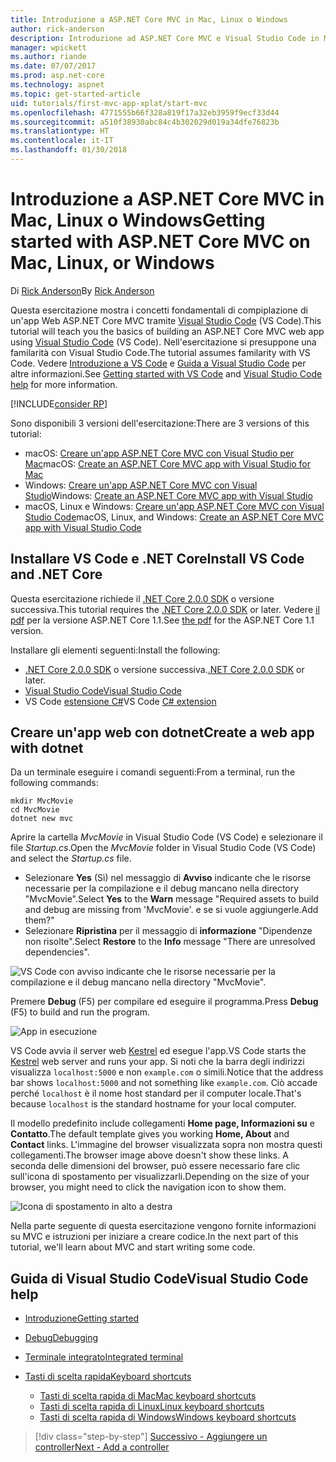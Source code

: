 ```yaml
---
title: Introduzione a ASP.NET Core MVC in Mac, Linux o Windows
author: rick-anderson
description: Introduzione ad ASP.NET Core MVC e Visual Studio Code in Mac, Linux e Windows
manager: wpickett
ms.author: riande
ms.date: 07/07/2017
ms.prod: asp.net-core
ms.technology: aspnet
ms.topic: get-started-article
uid: tutorials/first-mvc-app-xplat/start-mvc
ms.openlocfilehash: 4771555b66f328a819f17a32eb3959f9ecf33d44
ms.sourcegitcommit: a510f38930abc84c4b302029d019a34dfe76823b
ms.translationtype: HT
ms.contentlocale: it-IT
ms.lasthandoff: 01/30/2018
---
```

# <a name="getting-started-with-aspnet-core-mvc--on-mac-linux-or-windows"></a><span data-ttu-id="3b509-103">Introduzione a ASP.NET Core MVC in Mac, Linux o Windows</span><span class="sxs-lookup"><span data-stu-id="3b509-103">Getting started with ASP.NET Core MVC  on Mac, Linux, or Windows</span></span>

<span data-ttu-id="3b509-104">Di [Rick Anderson](https://twitter.com/RickAndMSFT)</span><span class="sxs-lookup"><span data-stu-id="3b509-104">By [Rick Anderson](https://twitter.com/RickAndMSFT)</span></span>

<span data-ttu-id="3b509-105">Questa esercitazione mostra i concetti fondamentali di compiplazione di un'app Web ASP.NET Core MVC tramite [Visual Studio Code](https://code.visualstudio.com) (VS Code).</span><span class="sxs-lookup"><span data-stu-id="3b509-105">This tutorial will teach you the basics of building an ASP.NET Core MVC web app using [Visual Studio Code](https://code.visualstudio.com) (VS Code).</span></span> <span data-ttu-id="3b509-106">Nell'esercitazione si presuppone una familarità con Visual Studio Code.</span><span class="sxs-lookup"><span data-stu-id="3b509-106">The tutorial assumes familarity with VS Code.</span></span> <span data-ttu-id="3b509-107">Vedere [Introduzione a VS Code](https://code.visualstudio.com/docs) e [Guida a Visual Studio Code](#visual-studio-code-help) per altre informazioni.</span><span class="sxs-lookup"><span data-stu-id="3b509-107">See [Getting started with VS Code](https://code.visualstudio.com/docs) and [Visual Studio Code help](#visual-studio-code-help) for more information.</span></span> 

[!INCLUDE[consider RP](../../includes/razor.md)]

<span data-ttu-id="3b509-108">Sono disponibili 3 versioni dell'esercitazione:</span><span class="sxs-lookup"><span data-stu-id="3b509-108">There are 3 versions of this tutorial:</span></span>

* <span data-ttu-id="3b509-109">macOS: [Creare un'app ASP.NET Core MVC con Visual Studio per Mac](xref:tutorials/first-mvc-app-mac/start-mvc)</span><span class="sxs-lookup"><span data-stu-id="3b509-109">macOS: [Create an ASP.NET Core MVC app with Visual Studio for Mac](xref:tutorials/first-mvc-app-mac/start-mvc)</span></span>
* <span data-ttu-id="3b509-110">Windows: [Creare un'app ASP.NET Core MVC con Visual Studio](xref:tutorials/first-mvc-app/start-mvc)</span><span class="sxs-lookup"><span data-stu-id="3b509-110">Windows: [Create an ASP.NET Core MVC app with Visual Studio](xref:tutorials/first-mvc-app/start-mvc)</span></span>
* <span data-ttu-id="3b509-111">macOS, Linux e Windows: [Creare un'app ASP.NET Core MVC con Visual Studio Code](xref:tutorials/first-mvc-app-xplat/start-mvc)</span><span class="sxs-lookup"><span data-stu-id="3b509-111">macOS, Linux, and Windows: [Create an ASP.NET Core MVC app with Visual Studio Code](xref:tutorials/first-mvc-app-xplat/start-mvc)</span></span> 

## <a name="install-vs-code-and-net-core"></a><span data-ttu-id="3b509-112">Installare VS Code e .NET Core</span><span class="sxs-lookup"><span data-stu-id="3b509-112">Install VS Code and .NET Core</span></span>

<span data-ttu-id="3b509-113">Questa esercitazione richiede il [.NET Core 2.0.0 SDK](https://www.microsoft.com/net/core) o versione successiva.</span><span class="sxs-lookup"><span data-stu-id="3b509-113">This tutorial requires the [.NET Core 2.0.0 SDK](https://www.microsoft.com/net/core) or later.</span></span> <span data-ttu-id="3b509-114">Vedere [il pdf](https://github.com/aspnet/Docs/blob/master/aspnetcore/tutorials/first-mvc-app-mac/start-mvc/8-23-17.pdf) per la versione ASP.NET Core 1.1.</span><span class="sxs-lookup"><span data-stu-id="3b509-114">See [the pdf](https://github.com/aspnet/Docs/blob/master/aspnetcore/tutorials/first-mvc-app-mac/start-mvc/8-23-17.pdf) for the ASP.NET Core 1.1 version.</span></span>

<span data-ttu-id="3b509-115">Installare gli elementi seguenti:</span><span class="sxs-lookup"><span data-stu-id="3b509-115">Install the following:</span></span>

* <span data-ttu-id="3b509-116">[.NET Core 2.0.0 SDK](https://www.microsoft.com/net/core) o versione successiva.</span><span class="sxs-lookup"><span data-stu-id="3b509-116">[.NET Core 2.0.0 SDK](https://www.microsoft.com/net/core) or later.</span></span>
* [<span data-ttu-id="3b509-117">Visual Studio Code</span><span class="sxs-lookup"><span data-stu-id="3b509-117">Visual Studio Code</span></span>](https://code.visualstudio.com)
* <span data-ttu-id="3b509-118">VS Code [estensione C#](https://marketplace.visualstudio.com/items?itemName=ms-vscode.csharp)</span><span class="sxs-lookup"><span data-stu-id="3b509-118">VS Code [C# extension](https://marketplace.visualstudio.com/items?itemName=ms-vscode.csharp)</span></span> 

## <a name="create-a-web-app-with-dotnet"></a><span data-ttu-id="3b509-119">Creare un'app web con dotnet</span><span class="sxs-lookup"><span data-stu-id="3b509-119">Create a web app with dotnet</span></span>

<span data-ttu-id="3b509-120">Da un terminale eseguire i comandi seguenti:</span><span class="sxs-lookup"><span data-stu-id="3b509-120">From a terminal, run the following commands:</span></span>

```console
mkdir MvcMovie
cd MvcMovie
dotnet new mvc
```

<span data-ttu-id="3b509-121">Aprire la cartella *MvcMovie* in Visual Studio Code (VS Code) e selezionare il file *Startup.cs*.</span><span class="sxs-lookup"><span data-stu-id="3b509-121">Open the *MvcMovie* folder in Visual Studio Code (VS Code) and select the *Startup.cs* file.</span></span>

- <span data-ttu-id="3b509-122">Selezionare **Yes** (Sì) nel messaggio di **Avviso** indicante che le risorse necessarie per la compilazione e il debug mancano nella directory "MvcMovie".</span><span class="sxs-lookup"><span data-stu-id="3b509-122">Select **Yes** to the **Warn** message "Required assets to build and debug are missing from 'MvcMovie'.</span></span> <span data-ttu-id="3b509-123">e se si vuole aggiungerle.</span><span class="sxs-lookup"><span data-stu-id="3b509-123">Add them?"</span></span>
- <span data-ttu-id="3b509-124">Selezionare **Ripristina** per il messaggio di **informazione** "Dipendenze non risolte".</span><span class="sxs-lookup"><span data-stu-id="3b509-124">Select **Restore** to the **Info** message "There are unresolved dependencies".</span></span>

![VS Code con avviso indicante che le risorse necessarie per la compilazione e il debug mancano nella directory "MvcMovie".](../web-api-vsc/_static/vsc_restore.png)

<span data-ttu-id="3b509-128">Premere **Debug** (F5) per compilare ed eseguire il programma.</span><span class="sxs-lookup"><span data-stu-id="3b509-128">Press **Debug** (F5) to build and run the program.</span></span>

![App in esecuzione](../first-mvc-app/start-mvc/_static/1.png)

<span data-ttu-id="3b509-130">VS Code avvia il server web [Kestrel](xref:fundamentals/servers/kestrel) ed esegue l'app.</span><span class="sxs-lookup"><span data-stu-id="3b509-130">VS Code starts the [Kestrel](xref:fundamentals/servers/kestrel) web server and runs your app.</span></span> <span data-ttu-id="3b509-131">Si noti che la barra degli indirizzi visualizza `localhost:5000` e non `example.com` o simili.</span><span class="sxs-lookup"><span data-stu-id="3b509-131">Notice that the address bar shows `localhost:5000` and not something like `example.com`.</span></span> <span data-ttu-id="3b509-132">Ciò accade perché `localhost` è il nome host standard per il computer locale.</span><span class="sxs-lookup"><span data-stu-id="3b509-132">That's because `localhost` is the standard hostname for your local computer.</span></span>

<span data-ttu-id="3b509-133">Il modello predefinito include collegamenti **Home page, Informazioni su** e **Contatto**.</span><span class="sxs-lookup"><span data-stu-id="3b509-133">The default template gives you working **Home, About** and **Contact** links.</span></span> <span data-ttu-id="3b509-134">L'immagine del browser visualizzata sopra non mostra questi collegamenti.</span><span class="sxs-lookup"><span data-stu-id="3b509-134">The browser image above doesn't show these links.</span></span> <span data-ttu-id="3b509-135">A seconda delle dimensioni del browser, può essere necessario fare clic sull'icona di spostamento per visualizzarli.</span><span class="sxs-lookup"><span data-stu-id="3b509-135">Depending on the size of your browser, you might need to click the navigation icon to show them.</span></span>

![Icona di spostamento in alto a destra](../first-mvc-app/start-mvc/_static/2.png)

<span data-ttu-id="3b509-137">Nella parte seguente di questa esercitazione vengono fornite informazioni su MVC e istruzioni per iniziare a creare codice.</span><span class="sxs-lookup"><span data-stu-id="3b509-137">In the next part of this tutorial, we'll learn about MVC and start writing some code.</span></span>

## <a name="visual-studio-code-help"></a><span data-ttu-id="3b509-138">Guida di Visual Studio Code</span><span class="sxs-lookup"><span data-stu-id="3b509-138">Visual Studio Code help</span></span>

- [<span data-ttu-id="3b509-139">Introduzione</span><span class="sxs-lookup"><span data-stu-id="3b509-139">Getting started</span></span>](https://code.visualstudio.com/docs)
- [<span data-ttu-id="3b509-140">Debug</span><span class="sxs-lookup"><span data-stu-id="3b509-140">Debugging</span></span>](https://code.visualstudio.com/docs/editor/debugging)
- [<span data-ttu-id="3b509-141">Terminale integrato</span><span class="sxs-lookup"><span data-stu-id="3b509-141">Integrated terminal</span></span>](https://code.visualstudio.com/docs/editor/integrated-terminal)
- [<span data-ttu-id="3b509-142">Tasti di scelta rapida</span><span class="sxs-lookup"><span data-stu-id="3b509-142">Keyboard shortcuts</span></span>](https://code.visualstudio.com/docs/getstarted/keybindings#_keyboard-shortcuts-reference)

  - [<span data-ttu-id="3b509-143">Tasti di scelta rapida di Mac</span><span class="sxs-lookup"><span data-stu-id="3b509-143">Mac keyboard shortcuts</span></span>](https://code.visualstudio.com/shortcuts/keyboard-shortcuts-macos.pdf)
  - [<span data-ttu-id="3b509-144">Tasti di scelta rapida di Linux</span><span class="sxs-lookup"><span data-stu-id="3b509-144">Linux keyboard shortcuts</span></span>](https://code.visualstudio.com/shortcuts/keyboard-shortcuts-linux.pdf)
  - [<span data-ttu-id="3b509-145">Tasti di scelta rapida di Windows</span><span class="sxs-lookup"><span data-stu-id="3b509-145">Windows keyboard shortcuts</span></span>](https://code.visualstudio.com/shortcuts/keyboard-shortcuts-windows.pdf)

>[!div class="step-by-step"]
[<span data-ttu-id="3b509-146">Successivo - Aggiungere un controller</span><span class="sxs-lookup"><span data-stu-id="3b509-146">Next - Add a controller</span></span>](adding-controller.md)
